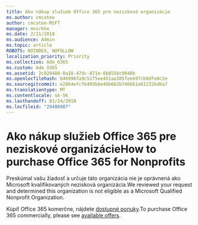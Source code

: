 ```yaml
---
title: Ako nákup služieb Office 365 pre neziskové organizácie
ms.author: cmcatee
author: cmcatee-MSFT
manager: mnirkhe
ms.date: 2/21/2018
ms.audience: Admin
ms.topic: article
ROBOTS: NOINDEX, NOFOLLOW
localization_priority: Priority
ms.collection: Adm_O365
ms.custom: Adm_O365
ms.assetid: 2c928480-0a18-47dc-871e-8b8558c9048b
ms.openlocfilehash: b46996fa9c5175ee451aa385fee697cb0dfe0c2e
ms.sourcegitcommit: e2864efcfb493b6e46b662b746661a61232bdba7
ms.translationtype: MT
ms.contentlocale: sk-SK
ms.lasthandoff: 01/24/2019
ms.locfileid: "29488987"
---
```

# <a name="how-to-purchase-office-365-for-nonprofits"></a><span data-ttu-id="60ee4-102">Ako nákup služieb Office 365 pre neziskové organizácie</span><span class="sxs-lookup"><span data-stu-id="60ee4-102">How to purchase Office 365 for Nonprofits</span></span>

<span data-ttu-id="60ee4-103">Preskúmal vašu žiadosť a určuje táto organizácia nie je oprávnená ako Microsoft kvalifikovaných nezisková organizácia.</span><span class="sxs-lookup"><span data-stu-id="60ee4-103">We reviewed your request and determined this organization is not eligible as a Microsoft Qualified Nonprofit Organization.</span></span>
  
<span data-ttu-id="60ee4-104">Kúpiť Office 365 komerčne, nájdete [dostupné ponuky](https://portal.office.com/AdminPortal/Home).</span><span class="sxs-lookup"><span data-stu-id="60ee4-104">To purchase Office 365 commercially, please see [available offers](https://portal.office.com/AdminPortal/Home).</span></span>
  

